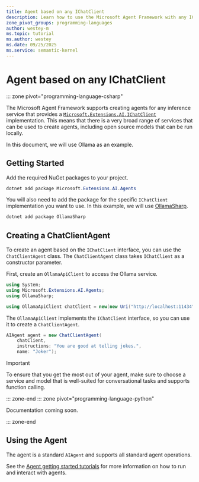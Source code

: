 ```yaml
---
title: Agent based on any IChatClient
description: Learn how to use the Microsoft Agent Framework with any IChatClient implementation.
zone_pivot_groups: programming-languages
author: westey-m
ms.topic: tutorial
ms.author: westey
ms.date: 09/25/2025
ms.service: semantic-kernel
---
```


# Agent based on any IChatClient

::: zone pivot="programming-language-csharp"

The Microsoft Agent Framework supports creating agents for any inference service that provides a [`Microsoft.Extensions.AI.IChatClient`](/dotnet/ai/microsoft-extensions-ai#the-ichatclient-interface) implementation. This means that there is a very broad range of services that can be used to create agents, including open source models that can be run locally.

In this document, we will use Ollama as an example.

## Getting Started

Add the required NuGet packages to your project.

```powershell
dotnet add package Microsoft.Extensions.AI.Agents
```

You will also need to add the package for the specific `IChatClient` implementation you want to use. In this example, we will use [OllamaSharp](https://www.nuget.org/packages/OllamaSharp/).

```powershell
dotnet add package OllamaSharp
```

## Creating a ChatClientAgent

To create an agent based on the `IChatClient` interface, you can use the `ChatClientAgent` class.
The `ChatClientAgent` class takes `IChatClient` as a constructor parameter.

First, create an `OllamaApiClient` to access the Ollama service.

```csharp
using System;
using Microsoft.Extensions.AI.Agents;
using OllamaSharp;

using OllamaApiClient chatClient = new(new Uri("http://localhost:11434"), "phi3");
```

The `OllamaApiClient` implements the `IChatClient` interface, so you can use it to create a `ChatClientAgent`.

```csharp
AIAgent agent = new ChatClientAgent(
    chatClient,
    instructions: "You are good at telling jokes.",
    name: "Joker");
```

> [!IMPORTANT]
> To ensure that you get the most out of your agent, make sure to choose a service and model that is well-suited for conversational tasks and supports function calling.

::: zone-end
::: zone pivot="programming-language-python"

Documentation coming soon.

::: zone-end

## Using the Agent

The agent is a standard `AIAgent` and supports all standard agent operations.

See the [Agent getting started tutorials](../../../tutorials/overview.md) for more information on how to run and interact with agents.
